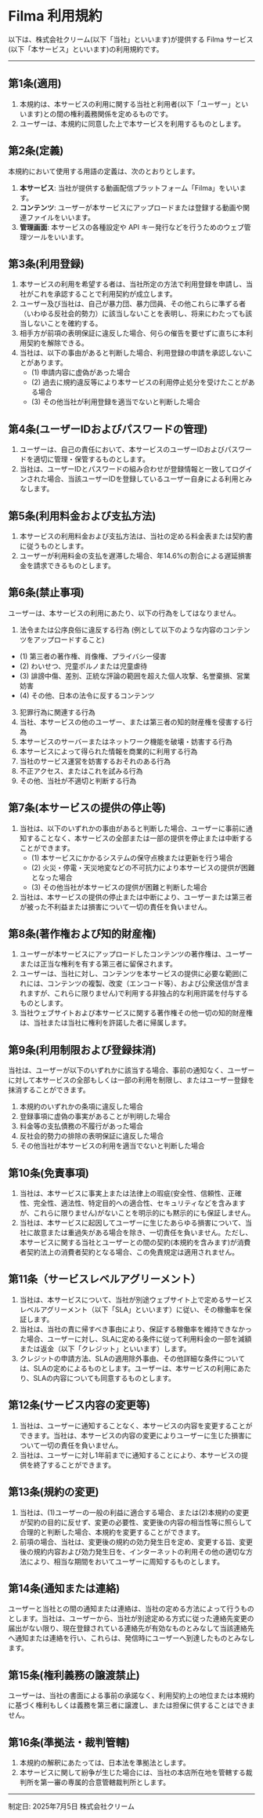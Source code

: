 # Filma 利用規約

以下は、株式会社クリーム(以下「当社」といいます)が提供する Filma サービス(以下「本サービス」といいます)の利用規約です。

---

## 第1条(適用)
1. 本規約は、本サービスの利用に関する当社と利用者(以下「ユーザー」といいます)との間の権利義務関係を定めるものです。
2. ユーザーは、本規約に同意した上で本サービスを利用するものとします。

## 第2条(定義)
本規約において使用する用語の定義は、次のとおりとします。
1. **本サービス**: 当社が提供する動画配信プラットフォーム「Filma」をいいます。
2. **コンテンツ**: ユーザーが本サービスにアップロードまたは登録する動画や関連ファイルをいいます。
3. **管理画面**: 本サービスの各種設定や API キー発行などを行うためのウェブ管理ツールをいいます。

## 第3条(利用登録)
1. 本サービスの利用を希望する者は、当社所定の方法で利用登録を申請し、当社がこれを承認することで利用契約が成立します。
2. ユーザー及び当社は、自己が暴力団、暴力団員、その他これらに準ずる者（いわゆる反社会的勢力）に該当しないことを表明し、将来にわたっても該当しないことを確約する。
3. 相手方が前項の表明保証に違反した場合、何らの催告を要せずに直ちに本利用契約を解除できる。
4. 当社は、以下の事由があると判断した場合、利用登録の申請を承認しないことがあります。
   - (1) 申請内容に虚偽があった場合
   - (2) 過去に規約違反等により本サービスの利用停止処分を受けたことがある場合
   - (3) その他当社が利用登録を適当でないと判断した場合

## 第4条(ユーザーIDおよびパスワードの管理)
1. ユーザーは、自己の責任において、本サービスのユーザーIDおよびパスワードを適切に管理・保管するものとします。
2. 当社は、ユーザーIDとパスワードの組み合わせが登録情報と一致してログインされた場合、当該ユーザーIDを登録しているユーザー自身による利用とみなします。

## 第5条(利用料金および支払方法)
1. 本サービスの利用料金および支払方法は、当社の定める料金表または契約書に従うものとします。
2. ユーザーが利用料金の支払を遅滞した場合、年14.6%の割合による遅延損害金を請求できるものとします。

## 第6条(禁止事項)
ユーザーは、本サービスの利用にあたり、以下の行為をしてはなりません。
1. 法令または公序良俗に違反する行為 (例として以下のような内容のコンテンツをアップロードすること)
  - (1) 第三者の著作権、肖像権、プライバシー侵害
  - (2) わいせつ、児童ポルノまたは児童虐待
  - (3) 誹謗中傷、差別、正統な評論の範囲を超えた個人攻撃、名誉棄損、営業妨害
  - (4) その他、日本の法令に反するコンテンツ
3. 犯罪行為に関連する行為
4. 当社、本サービスの他のユーザー、または第三者の知的財産権を侵害する行為
5. 本サービスのサーバーまたはネットワーク機能を破壊・妨害する行為
6. 本サービスによって得られた情報を商業的に利用する行為
7. 当社のサービス運営を妨害するおそれのある行為
8. 不正アクセス、またはこれを試みる行為
9. その他、当社が不適切と判断する行為

## 第7条(本サービスの提供の停止等)
1. 当社は、以下のいずれかの事由があると判断した場合、ユーザーに事前に通知することなく、本サービスの全部または一部の提供を停止または中断することができます。
   - (1) 本サービスにかかるシステムの保守点検または更新を行う場合
   - (2) 火災・停電・天災地変などの不可抗力により本サービスの提供が困難となった場合
   - (3) その他当社が本サービスの提供が困難と判断した場合
2. 当社は、本サービスの提供の停止または中断により、ユーザーまたは第三者が被った不利益または損害について一切の責任を負いません。

## 第8条(著作権および知的財産権)
1. ユーザーが本サービスにアップロードしたコンテンツの著作権は、ユーザーまたは正当な権利を有する第三者に留保されます。
2. ユーザーは、当社に対し、コンテンツを本サービスの提供に必要な範囲(これには、コンテンツの複製、改変（エンコード等）、および公衆送信が含まれますが、これらに限りません)で利用する非独占的な利用許諾を付与するものとします。
3. 当社ウェブサイトおよび本サービスに関する著作権その他一切の知的財産権は、当社または当社に権利を許諾した者に帰属します。

## 第9条(利用制限および登録抹消)
当社は、ユーザーが以下のいずれかに該当する場合、事前の通知なく、ユーザーに対して本サービスの全部もしくは一部の利用を制限し、またはユーザー登録を抹消することができます。
1. 本規約のいずれかの条項に違反した場合
2. 登録事項に虚偽の事実があることが判明した場合
3. 料金等の支払債務の不履行があった場合
4. 反社会的勢力の排除の表明保証に違反した場合
5. その他当社が本サービスの利用を適当でないと判断した場合

## 第10条(免責事項)
1. 当社は、本サービスに事実上または法律上の瑕疵(安全性、信頼性、正確性、完全性、適法性、特定目的への適合性、セキュリティなどを含みますが、これらに限りません)がないことを明示的にも黙示的にも保証しません。
2. 当社は、本サービスに起因してユーザーに生じたあらゆる損害について、当社に故意または重過失がある場合を除き、一切責任を負いません。ただし、本サービスに関する当社とユーザーとの間の契約(本規約を含みます)が消費者契約法上の消費者契約となる場合、この免責規定は適用されません。

## 第11条（サービスレベルアグリーメント）
1. 当社は、本サービスについて、当社が別途ウェブサイト上で定めるサービスレベルアグリーメント（以下「SLA」といいます）に従い、その稼働率を保証します。
2. 当社は、当社の責に帰すべき事由により、保証する稼働率を維持できなかった場合、ユーザーに対し、SLAに定める条件に従って利用料金の一部を減額または返金（以下「クレジット」といいます）します。
3. クレジットの申請方法、SLAの適用除外事由、その他詳細な条件については、SLAの定めによるものとします。ユーザーは、本サービスの利用にあたり、SLAの内容についても同意するものとします。

## 第12条(サービス内容の変更等)
1. 当社は、ユーザーに通知することなく、本サービスの内容を変更することができます。当社は、本サービスの内容の変更によりユーザーに生じた損害について一切の責任を負いません。
2. 当社は、ユーザーに対し1年前までに通知することにより、本サービスの提供を終了することができます。

## 第13条(規約の変更)
1. 当社は、(1)ユーザーの一般の利益に適合する場合、または(2)本規約の変更が契約の目的に反せず、変更の必要性、変更後の内容の相当性等に照らして合理的と判断した場合、本規約を変更することができます。
2. 前項の場合、当社は、変更後の規約の効力発生日を定め、変更する旨、変更後の規約内容および効力発生日を、インターネットの利用その他の適切な方法により、相当な期間をおいてユーザーに周知するものとします。

## 第14条(通知または連絡)
ユーザーと当社との間の通知または連絡は、当社の定める方法によって行うものとします。当社は、ユーザーから、当社が別途定める方式に従った連絡先変更の届出がない限り、現在登録されている連絡先が有効なものとみなして当該連絡先へ通知または連絡を行い、これらは、発信時にユーザーへ到達したものとみなします。

## 第15条(権利義務の譲渡禁止)
ユーザーは、当社の書面による事前の承諾なく、利用契約上の地位または本規約に基づく権利もしくは義務を第三者に譲渡し、または担保に供することはできません。

## 第16条(準拠法・裁判管轄)
1. 本規約の解釈にあたっては、日本法を準拠法とします。
2. 本サービスに関して紛争が生じた場合には、当社の本店所在地を管轄する裁判所を第一審の専属的合意管轄裁判所とします。

---
制定日: 2025年7月5日
株式会社クリーム
